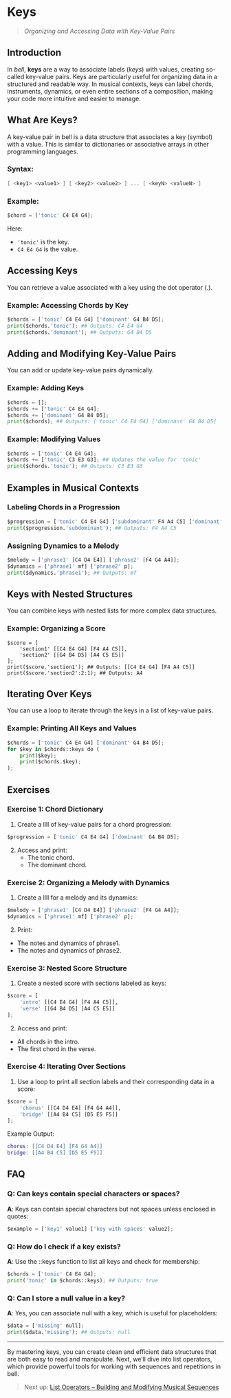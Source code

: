 # Keys

> _Organizing and Accessing Data with Key-Value Pairs_

## Introduction

In _bell_, **keys** are a way to associate labels (_keys_) with values, creating so-called key-value pairs. Keys are particularly useful for organizing data in a structured and readable way. In musical contexts, keys can label chords, instruments, dynamics, or even entire sections of a composition, making your code more intuitive and easier to manage.

## What Are Keys?

A key-value pair in bell is a data structure that associates a key (symbol) with a value. This is similar to dictionaries or associative arrays in other programming languages.

### Syntax:

```c
[ <key1> <value1> ] [ <key2> <value2> ] ... [ <keyN> <valueN> ]
```

### Example:

```py
$chord = ['tonic' C4 E4 G4];
```

Here:

- `'tonic'` is the key.
- `C4 E4 G4` is the value.

## Accessing Keys

You can retrieve a value associated with a key using the dot operator (.).

### Example: Accessing Chords by Key

```py
$chords = ['tonic' C4 E4 G4] ['dominant' G4 B4 D5];
print($chords.'tonic'); ## Outputs: C4 E4 G4
print($chords.'dominant'); ## Outputs: G4 B4 D5
```

## Adding and Modifying Key-Value Pairs

You can add or update key-value pairs dynamically.

### Example: Adding Keys

```py
$chords = [];
$chords += ['tonic' C4 E4 G4];
$chords += ['dominant' G4 B4 D5];
print($chords); ## Outputs: ['tonic' C4 E4 G4] ['dominant' G4 B4 D5]
```

### Example: Modifying Values

```py
$chords = ['tonic' C4 E4 G4];
$chords += ['tonic' C3 E3 G3]; ## Updates the value for 'tonic'
print($chords.'tonic'); ## Outputs: C3 E3 G3
```

## Examples in Musical Contexts

### Labeling Chords in a Progression

```py
$progression = ['tonic' C4 E4 G4] ['subdominant' F4 A4 C5] ['dominant' G4 B4 D5];
print($progression.'subdominant'); ## Outputs: F4 A4 C5
```

### Assigning Dynamics to a Melody

```py
$melody = ['phrase1' [C4 D4 E4]] ['phrase2' [F4 G4 A4]];
$dynamics = ['phrase1' mf] ['phrase2' p];
print($dynamics.'phrase1'); ## Outputs: mf
```

## Keys with Nested Structures

You can combine keys with nested lists for more complex data structures.

### Example: Organizing a Score

```
$score = [
    'section1' [[C4 E4 G4] [F4 A4 C5]],
    'section2' [[G4 B4 D5] [A4 C5 E5]]
];
print($score.'section1'); ## Outputs: [[C4 E4 G4] [F4 A4 C5]]
print($score.'section2':2:1); ## Outputs: A4
```

## Iterating Over Keys

You can use a loop to iterate through the keys in a list of key-value pairs.

### Example: Printing All Keys and Values

```py
$chords = ['tonic' C4 E4 G4] ['dominant' G4 B4 D5];
for $key in $chords::keys do (
    print($key);
    print($chords.$key);
);
```

## Exercises

### Exercise 1: Chord Dictionary

1. Create a llll of key-value pairs for a chord progression:

```py
$progression = ['tonic' C4 E4 G4] ['dominant' G4 B4 D5];
```

2. Access and print:
   - The tonic chord.
   - The dominant chord.

### Exercise 2: Organizing a Melody with Dynamics

1. Create a llll for a melody and its dynamics:

```py
$melody = ['phrase1' [C4 D4 E4]] ['phrase2' [F4 G4 A4]];
$dynamics = ['phrase1' mf] ['phrase2' p];
```

2. Print:

- The notes and dynamics of phrase1.
- The notes and dynamics of phrase2.

### Exercise 3: Nested Score Structure

1. Create a nested score with sections labeled as keys:

```py
$score = [
    'intro' [[C4 E4 G4] [F4 A4 C5]],
    'verse' [[G4 B4 D5] [A4 C5 E5]]
];
```

2. Access and print:

- All chords in the intro.
- The first chord in the verse.

### Exercise 4: Iterating Over Sections

1. Use a loop to print all section labels and their corresponding data in a score:

```py
$score = [
    'chorus' [[C4 D4 E4] [F4 G4 A4]],
    'bridge' [[A4 B4 C5] [D5 E5 F5]]
];
```

Example Output:

```lua
chorus: [[C4 D4 E4] [F4 G4 A4]]
bridge: [[A4 B4 C5] [D5 E5 F5]]
```

## FAQ

### Q: Can keys contain special characters or spaces?

**A**: Keys can contain special characters but not spaces unless enclosed in quotes:

```py
$example = ['key1' value1] ['key with spaces' value2];
```

### Q: How do I check if a key exists?

**A**: Use the ::keys function to list all keys and check for membership:

```py
$chords = ['tonic' C4 E4 G4];
print('tonic' in $chords::keys); ## Outputs: true
```

### Q: Can I store a null value in a key?

**A**: Yes, you can associate null with a key, which is useful for placeholders:

```py
$data = ['missing' null];
print($data.'missing'); ## Outputs: null
```

---

By mastering keys, you can create clean and efficient data structures that are both easy to read and manipulate. Next, we’ll dive into list operators, which provide powerful tools for working with sequences and repetitions in bell.

> Next up: [List Operators – Building and Modifying Musical Sequences](13_listop.md)
